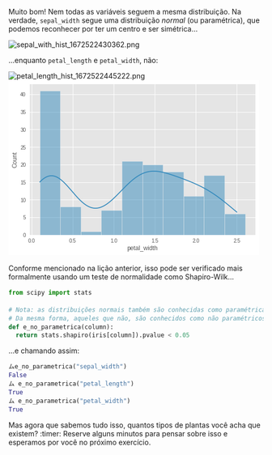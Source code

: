 Muito bom! Nem todas as variáveis seguem a mesma distribuição. Na verdade, `sepal_width` segue uma distribuição _normal_ (ou paramétrica), que podemos reconhecer por ter um centro e ser simétrica...

<img src="https://raw.githubusercontent.com/MumukiProject/mumuki-guide- python3-clustering/master/assets/sepal_with_hist_1672522430362.png" alt="sepal_with_hist_1672522430362.png" width="auto" height="auto">

...enquanto `petal_length` e `petal_width`, não:

<img src=" https ://raw.githubusercontent.com/MumukiProject/mumuki-guia-python3-clustering/master/assets/petal_length_hist_1672522445222.png" alt="petal_length_hist_1672522445222.png" width="auto" height="auto">

<img src= " https://raw.githubusercontent.com/MumukiProject/mumuki-guia-python3-clustering/master/assets/petal_width_hist_1672522456715.png" alt="petal_width_hist_1672522456715.png" width="auto" height="auto">

Conforme mencionado na lição anterior, isso pode ser verificado mais formalmente usando um teste de normalidade como Shapiro-Wilk...

```python
from scipy import stats

# Nota: as distribuições normais também são conhecidas como paramétricas.
# Da mesma forma, aqueles que não, são conhecidos como não paramétricos
def e_no_parametrica(column):
  return stats.shapiro(iris[column]).pvalue < 0.05
```
...e chamando assim:

``` python
ムe_no_parametrica("sepal_width")
False
ム e_no_parametrica("petal_length")
True
ム e_no_parametrica("petal_width")
True
```

Mas agora que sabemos tudo isso, quantos tipos de plantas você acha que existem? :timer: Reserve alguns minutos para pensar sobre isso e esperamos por você no próximo exercício.
